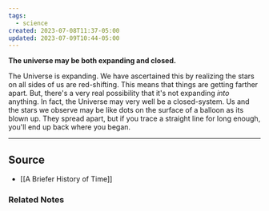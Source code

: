 ```yaml
---
tags:
  - science
created: 2023-07-08T11:37-05:00
updated: 2023-07-09T10:44-05:00
---
```

**The universe may be both expanding and closed.**

The Universe is expanding. We have ascertained this by realizing the stars on all sides of us are red-shifting. This means that things are getting farther apart. But, there's a very real possibility that it's not expanding *into* anything. In fact, the Universe may very well be a closed-system. Us and the stars we observe may be like dots on the surface of a balloon as its blown up. They spread apart, but if you trace a straight line for long enough, you'll end up back where you began. 

---

## Source
- [[A Briefer History of Time]]

### Related Notes